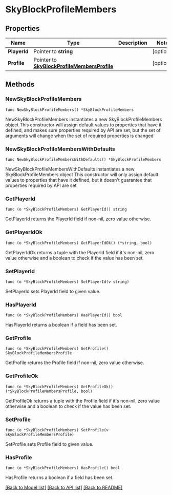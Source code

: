 # SkyBlockProfileMembers

## Properties

Name | Type | Description | Notes
------------ | ------------- | ------------- | -------------
**PlayerId** | Pointer to **string** |  | [optional] 
**Profile** | Pointer to [**SkyBlockProfileMembersProfile**](SkyBlockProfileMembersProfile.md) |  | [optional] 

## Methods

### NewSkyBlockProfileMembers

`func NewSkyBlockProfileMembers() *SkyBlockProfileMembers`

NewSkyBlockProfileMembers instantiates a new SkyBlockProfileMembers object
This constructor will assign default values to properties that have it defined,
and makes sure properties required by API are set, but the set of arguments
will change when the set of required properties is changed

### NewSkyBlockProfileMembersWithDefaults

`func NewSkyBlockProfileMembersWithDefaults() *SkyBlockProfileMembers`

NewSkyBlockProfileMembersWithDefaults instantiates a new SkyBlockProfileMembers object
This constructor will only assign default values to properties that have it defined,
but it doesn't guarantee that properties required by API are set

### GetPlayerId

`func (o *SkyBlockProfileMembers) GetPlayerId() string`

GetPlayerId returns the PlayerId field if non-nil, zero value otherwise.

### GetPlayerIdOk

`func (o *SkyBlockProfileMembers) GetPlayerIdOk() (*string, bool)`

GetPlayerIdOk returns a tuple with the PlayerId field if it's non-nil, zero value otherwise
and a boolean to check if the value has been set.

### SetPlayerId

`func (o *SkyBlockProfileMembers) SetPlayerId(v string)`

SetPlayerId sets PlayerId field to given value.

### HasPlayerId

`func (o *SkyBlockProfileMembers) HasPlayerId() bool`

HasPlayerId returns a boolean if a field has been set.

### GetProfile

`func (o *SkyBlockProfileMembers) GetProfile() SkyBlockProfileMembersProfile`

GetProfile returns the Profile field if non-nil, zero value otherwise.

### GetProfileOk

`func (o *SkyBlockProfileMembers) GetProfileOk() (*SkyBlockProfileMembersProfile, bool)`

GetProfileOk returns a tuple with the Profile field if it's non-nil, zero value otherwise
and a boolean to check if the value has been set.

### SetProfile

`func (o *SkyBlockProfileMembers) SetProfile(v SkyBlockProfileMembersProfile)`

SetProfile sets Profile field to given value.

### HasProfile

`func (o *SkyBlockProfileMembers) HasProfile() bool`

HasProfile returns a boolean if a field has been set.


[[Back to Model list]](../README.md#documentation-for-models) [[Back to API list]](../README.md#documentation-for-api-endpoints) [[Back to README]](../README.md)


